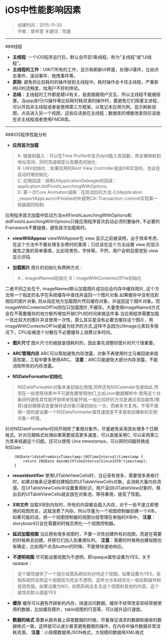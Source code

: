 # iOS中性能影响因素
> 创建时间：2015-11-20  
> 作者：曾祥意
> 关键词：性能  

----------


###线程

- **主线程**: 一个iOS程序运行后，默认会开启1条线程，称为“主线程”或“UI线程”。
- **主线程的工作**：UIKIT所有的工作，显示和刷新UI界面，处理UI事件，比如点击事件、滚动事件、拖拽事件等。
- **原则**: 避免将比较耗时的操作放到主线程中。耗时操作会卡住主线程，严重影响UI的流畅度，给用户不好的体验。
- **总结**：主线程的工作都是跟UI有关，是直接跟用户交互，所以主线程不能被阻塞。当app进行I/O操作等比较耗时耗资源的操作时，要避免它们阻塞主进程，可以开启非主线程或者是使用第三方框架。以笔记本应用为例，显示刷新视图，点击进入另一个视图，这些应该放在主线程；数据库的增删改查则应该放在非主线程或者使用FMDB库。


----------


###iOS程序性能分析

- **应用首次加载**
> A: 链接和载入：可以在Time Profile中显示dyld载入库函数，库会被映射到地址空间，同时完成绑定以及静态初始化.                                             
> B: UIKit初始化：如果应用的Root View Controller是由XIB实现的，也会在启动时被初始化.                
> C: 应用回调：调用UIApplicationDeleagte的回调：application:didFinishLaunchingWithOptions.           
> D: 第一次Core Animation调用：在启动后的方法-[UIApplication _resportAppLaunchFinished]中调用CA::Transaction::commit实现第一帧画面的绘制.

 应用程序首次加载中启动方法willFinishLaunchingWithOptions和didFinishLaunchingWithOptions只做应用程序首次启动必须的要操作,  不必要的Framework不要链接，避免首次加载耗时。

- **viewWillAppear**
viewWillAppear在 view 显示之前被调用，出于效率考虑，在这个方法中不要处理复杂费时的事情；只应该在这个方法设置 view 的显示属性之类的简单事情，比如背景色，字体等。不然，用户会明显感觉到 view 显示迟钝.

- **加载图片**
图片的初始化有两种方式：
> A：imagedNamed初始化
> B：imageWithContentsOfFile初始化

 二者不同之处在于, imageNamed默认加载图片成功后会内存中缓存图片, 这个方法用一个指定的名字在系统缓存中查找并返回一个图片对象.如果缓存中没有找到相应的图片对象, 则从指定地方加载图片然后缓存对象，并返回这个图片对象。而imageWithContentsOfFile则仅只加载图片,不缓存。大量使用imageNamed方式会在不需要缓存的地方额外增加开销CPU的时间来做这件事.当应用程序需要加载一张比较大的图片并且使用一次性，那么其实是没有必要去缓存这个图片，用imageWithContentsOfFile是最为经济的方式,这样不会因为UIImage元素较多情况下，CPU会被逐个分散在不必要缓存上浪费过多时间。

- **图片尺寸**
图片尺寸的缩放是很耗时的，因此事先调整好图片的尺寸很重要。

- **ARC管理内存**
ARC可以帮助避免内存泄露，对象不再使用时立马被回收来提高性能，工程中要多使用ARC。
**注意**：ARC只能避免大部分内存泄露，不能消除所有的内存泄露。

- **NSDateFormatter初始化**
 
 > NSDateFormatter对象本身初始化很慢,同样还有NSCalendar也是如此.然而在一些使用场景中不可避免要使用他们,比如Json数据解析中.使用这个对象同时避免其性能开销带来性能开销,一般比较好的方式是通过添加属性(推荐)或创建静态变量保持该对象只被初始化一次，而被多次复用。不得不值得一提的是设置一个NSDateFormatter属性速度差不多是和创建新的实例对象一样慢。
 
 针对NSDateFormatter时间开销除了重用对象外，尽量避免采用其处理多个日期格式。针对日期格式处理如果需要提高更多速度，可以直接采用C, 可以采用第三方库来规避这个问题。还可以使用 Unix timestamps，可以把时间戳转换成NSDate：
 

	    (NSDate*)dateFromUnixTimestamp:(NSTimeInterval)timestamp {
		    return [NSDate dateWithTimeIntervalSince1970:timestamp]; 
	    }


- **reuseIdentifier**
 使用UITableViewCells时，当记录有很多，需要很多表格行时，如果对每条记录都创建相应的UITableViewCells对象，会消耗大量内存资源。在UITableViewCells中设置重用标识，用户滚动UITableView对象时，移出去的UITableViewCells就会放在对象池，等待重用，提高了性能。

- **XIB文件**
加载XIB到内存时，所有的内容都会载入内存，对于一些不是立即使用的视图而言，这就浪费了内存。所以尽量为一个视图控制器创建一个XIB，如果可能的话，把一个视图控制器的视图分层管理在单独的XIB中。
**注意**：storyboard只会在需要的时候实例化一个视图控制器。

- **延迟加载视图**
当应用有很多视图时，不要一次性创建所有的视图，而是在需要的时候再去创建，并把它们加入到重用队列。
**注意**：需要的时候再创建视图也有确定，比如用户点击button的时候，不能够快速地响应。

- **不透明视图**
尽可能设置视图为不透明，即opaque属性设置为YES，关于opaque：
>这个属性提供了一个提示给图系统如何对待这个视图。如果设置为YES，绘制系统将会把这个视图视为完全不透明。这样允许系统优化一些绘制操作和提高性能。如果设置为NO，绘图系统会复合这个视图和其他的内容，这个属性的默认值是YES

- **缓存**
缓存可以避免开辟新的内存，快速访问数据。缓存不经常改变却经常被使用的数据，比如缓存图片，table视图的行高等，可以提升运行速度。

- **数据的格式**
需要从服务器上获取数据的时候，尽量保证请求的数据和接收的数据格式一致，这样就可以减少甚至避免数据的操作，在内存中操作数据非常消耗资源。
**注意**：小规模数据用JSON格式，大规模的数据用XML格式

